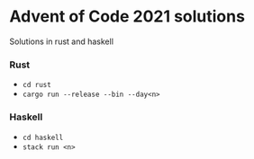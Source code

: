 # Advent of Code 2021 solutions

Solutions in rust and haskell

### Rust
- `cd rust`
- `cargo run --release --bin --day<n>`

### Haskell
- `cd haskell`
- `stack run <n>`
